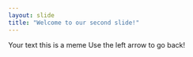 ```yaml
---
layout: slide
title: "Welcome to our second slide!"
---
```

Your text this is a meme
Use the left arrow to go back!
